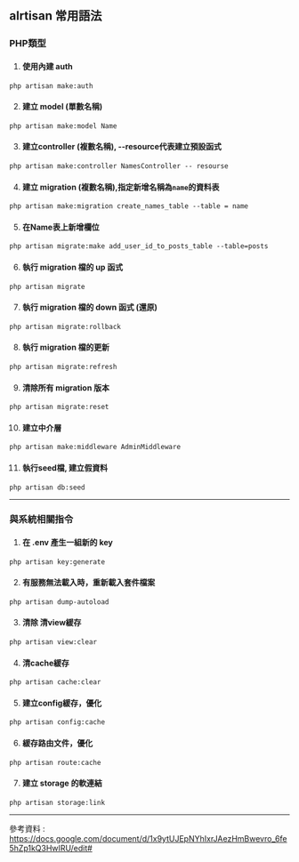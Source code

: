 ## alrtisan 常用語法
### PHP類型

1. #### 使用內建 auth
````
php artisan make:auth
````
    
2. #### 建立 model (單數名稱) 
````
php artisan make:model Name
````   
   
3. #### 建立controller (複數名稱), --resource代表建立預設函式    
````
php artisan make:controller NamesController -- resourse   
````    

4. #### 建立 migration (複數名稱),指定新增名稱為`name`的資料表
````
php artisan make:migration create_names_table --table = name
````
    
5. #### 在Name表上新增欄位
````
php artisan migrate:make add_user_id_to_posts_table --table=posts
````    

6. #### 執行 migration 檔的 up 函式
````
php artisan migrate
````       
      
7. #### 執行 migration 檔的 down 函式 (還原)    
````
php artisan migrate:rollback
````    
    
8. #### 執行 migration 檔的更新     
````
php artisan migrate:refresh
````     
     
9. #### 清除所有 migration 版本    
````
php artisan migrate:reset
````    
    
10. #### 建立中介層    
````
php artisan make:middleware AdminMiddleware
````

11. #### 執行seed檔, 建立假資料        
````
php artisan db:seed
````   

----
### 與系統相關指令    
1. #### 在 .env 產生一組新的 key
````
php artisan key:generate
````    
    
2. #### 有服務無法載入時，重新載入套件檔案    
````
php artisan dump-autoload
````               
                
3. #### 清除 清view緩存     
````
php artisan view:clear
````

4. #### 清cache緩存
````
php artisan cache:clear
````    
     
5. #### 建立config緩存，優化
````
php artisan config:cache
````     
    
6. #### 緩存路由文件，優化
````
php artisan route:cache
````    

7. #### 建立 storage 的軟連結
````
php artisan storage:link
````

- - -
參考資料 : https://docs.google.com/document/d/1x9ytUJEpNYhIxrJAezHmBwevro_6fe5hZp1kQ3HwIRU/edit#
